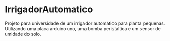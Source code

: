 # IrrigadorAutomatico
Projeto para universidade de um irrigador automático para planta pequenas. Utilizando uma placa arduino uno, uma bomba peristaltica e um sensor de umidade do solo.
